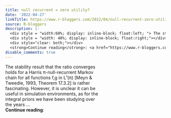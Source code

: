 ```yaml
---
title: null recurrent = zero utility?
date: '2022-04-27'
linkTitle: https://www.r-bloggers.com/2022/04/null-recurrent-zero-utility/
source: R-bloggers
description: |-
  <div style = "width:60%; display: inline-block; float:left; "> The stability result that the ratio converges holds for a Harris π-null-recurrent Markov chain for all functions f,g in L¹(π) [Meyn &#038; Tweedie, 1993, Theorem 17.3.2] is rather fascinating. However, it is unclear it can be useful in simulation environments, as for the integral priors we have been studying over the years ...</div>
  <div style = "width: 40%; display: inline-block; float:right;"></div>
  <div style="clear: both;"></div>
  <strong>Continue reading</strong>: <a href="https://www.r-bloggers.com/2022/04/null-recurrent-zero-ut ...
disable_comments: true
---
```

<div style = "width:60%; display: inline-block; float:left; "> The stability result that the ratio converges holds for a Harris π-null-recurrent Markov chain for all functions f,g in L¹(π) [Meyn &#038; Tweedie, 1993, Theorem 17.3.2] is rather fascinating. However, it is unclear it can be useful in simulation environments, as for the integral priors we have been studying over the years ...</div>
<div style = "width: 40%; display: inline-block; float:right;"></div>
<div style="clear: both;"></div>
<strong>Continue reading</strong>: <a href="https://www.r-bloggers.com/2022/04/null-recurrent-zero-ut ...